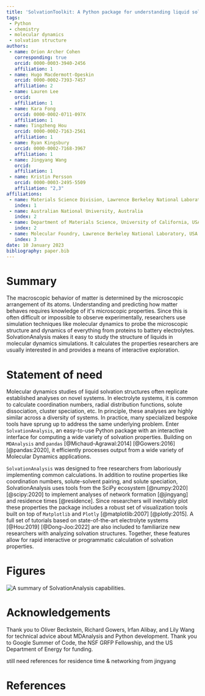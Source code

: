```yaml
---
title: 'SolvationToolkit: A Python package for understanding liquid solvation structure in classical molecular dynamics simulations'
tags:
 - Python
 - chemistry
 - molecular dynamics
 - solvation structure
authors:
 - name: Orion Archer Cohen
   corresponding: true
   orcid: 0000-0003-3940-2456
   affiliation: 1
 - name: Hugo Macdermott-Opeskin
   orcid: 0000-0002-7393-7457
   affiliation: 2
 - name: Lauren Lee
   orcid:
   affiliation: 1
 - name: Kara Fong
   orcid: 0000-0002-0711-097X
   affiliation: 1
 - name: Tingzheng Hou
   orcid: 0000-0002-7163-2561
   affiliation: 1
 - name: Ryan Kingsbury
   orcid: 0000-0002-7168-3967
   affiliation: 1
 - name: Jingyang Wang
   orcid:
   affiliation: 1
 - name: Kristin Persson
   orcid: 0000-0003-2495-5509
   affiliation: "2,3"
affiliations:
 - name: Materials Science Division, Lawrence Berkeley National Laboratory, USA
   index: 1
 - name: Australian National University, Australia
   index: 2
 - name: Department of Materials Science, University of California, USA
   index: 2
 - name: Molecular Foundry, Lawrence Berkeley National Laboratory, USA
   index: 3
date: 10 January 2023
bibliography: paper.bib
---
```


# Summary

The macroscopic behavior of matter is determined by the microscopic arrangement
of its atoms. Understanding and predicting how matter behaves requires knowledge
of it's microscopic properties. Since this is often difficult or impossible to
observe experimentally, researchers use simulation techniques like molecular dynamics 
to probe the microscopic structure and dynamics of everything from proteins to
battery electrolytes. SolvationAnalysis makes it easy to study the structure of
liquids in molecular dynamics simulations. It calculates the properties researchers
are usually interested in and provides a means of interactive exploration.

# Statement of need

Molecular dynamics studies of liquid solvation structures often replicate
established analyses on novel systems. In electrolyte systems, it is common
to calculate coordination numbers, radial distribution functions, solute
dissociation, cluster speciation, etc. In principle, these analyses are highly
similar across a diversity of systems. In practice, many specialized bespoke
tools have sprung up to address the same underlying problem. Enter `SolvationAnalysis`, 
an easy-to-use Python package with an interactive interface for
computing a wide variety of solvation properties. Building on `MDAnalysis` and
`pandas` [@Michaud-Agrawal:2014] [@Gowers:2016] [@pandas:2020], it efficiently
processes output from a wide variety of Molecular Dynamics applications.

`SolvationAnalysis` was designed to free researchers from laboriously
implementing common calculations. In addition to routine properties like
coordination numbers, solute-solvent pairing, and solute speciation,
SolvationAnalysis uses tools from the SciPy ecosystem [@numpy:2020] [@scipy:2020]
to implement analyses of network formation [@jingyang] and residence
times [@residence]. Since researchers will inevitably plot these properties
the package includes a robust set of visualization tools built on
top of `Matplotlib` and `Plotly` [@matplotlib:2007] [@plotly:2015]. A
full set of tutorials based on state-of-the-art electrolyte systems
[@Hou:2019] [@Dong-Joo:2022] are also included to familiarize new researchers
with analyzing solvation structures. Together, these features allow for
rapid interactive or programmatic calculation of solvation properties.

# Figures

![A summary of SolvationAnalysis capabilities.](joss_paper/summary_figure.jpg)

# Acknowledgements

Thank you to Oliver Beckstein, Richard Gowers, Irfan Alibay, and Lily Wang for
technical advice about MDAnalysis and Python development. Thank you to Google 
Summer of Code, the NSF GRFP Fellowship, and the US Department of Energy for 
funding.

still need references for residence time & networking from jingyang

# References